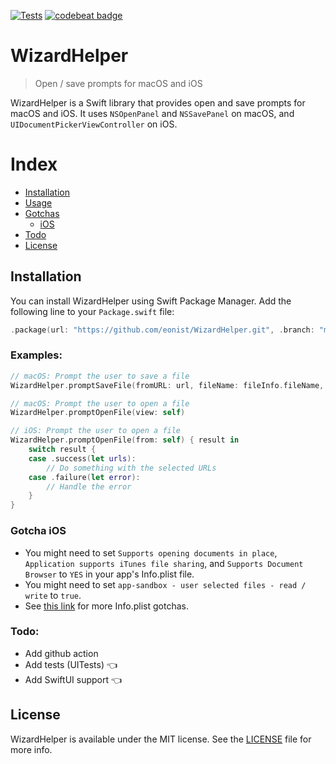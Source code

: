 [![Tests](https://github.com/sentryco/WizardHelper/actions/workflows/Tests.yml/badge.svg)](https://github.com/sentryco/WizardHelper/actions/workflows/Tests.yml)
[![codebeat badge](https://codebeat.co/badges/9f71bf1b-cdba-4fb5-97f7-fa603fde7555)](https://codebeat.co/projects/github-com-eonist-wizardhelper-master)

# WizardHelper

> Open / save prompts for macOS and iOS

WizardHelper is a Swift library that provides open and save prompts for macOS and iOS. It uses `NSOpenPanel` and `NSSavePanel` on macOS, and `UIDocumentPickerViewController` on iOS.

# Index
- [Installation](#installation)
- [Usage](#usage)
- [Gotchas](#gotchas)
    - [iOS](#ios)
- [Todo](#todo)
- [License](#license)


## Installation

You can install WizardHelper using Swift Package Manager. Add the following line to your `Package.swift` file:

```swift
.package(url: "https://github.com/eonist/WizardHelper.git", .branch: "master")
```

### Examples:
```swift
// macOS: Prompt the user to save a file
WizardHelper.promptSaveFile(fromURL: url, fileName: fileInfo.fileName, view: self)

// macOS: Prompt the user to open a file
WizardHelper.promptOpenFile(view: self)

// iOS: Prompt the user to open a file
WizardHelper.promptOpenFile(from: self) { result in
    switch result {
    case .success(let urls):
        // Do something with the selected URLs
    case .failure(let error):
        // Handle the error
    }
}
```

### Gotcha  iOS

- You might need to set `Supports opening documents in place`, `Application supports iTunes file sharing`, and `Supports Document Browser` to `YES` in your app's Info.plist file.
- You might need to set `app-sandbox - user selected files - read / write` to `true`.
- See [this link](https://stackoverflow.com/questions/70370908/showing-ios-app-files-within-in-the-files-app) for more Info.plist gotchas.


### Todo:
- Add github action
- Add tests (UITests) 👈
- Add SwiftUI support 👈

## License
WizardHelper is available under the MIT license. See the [LICENSE](LICENSE) file for more info.
